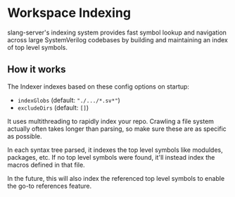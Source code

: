 # Workspace Indexing

slang-server's indexing system provides fast symbol lookup and navigation across large SystemVerilog codebases by building and maintaining an index of top level symbols.

## How it works

The Indexer indexes based on these config options on startup:

- `indexGlobs` (default: `"./.../*.sv*"`)
- `excludeDirs` (default: `[]`)

It uses multithreading to rapidly index your repo. Crawling a file system actually often takes longer than parsing, so make sure these are as specific as possible.

In each syntax tree parsed, it indexes the top level symbols like moduldes, packages, etc. If no top level symbols were found, it'll instead index the macros defined in that file.

In the future, this will also index the referenced top level symbols to enable the go-to references feature.
